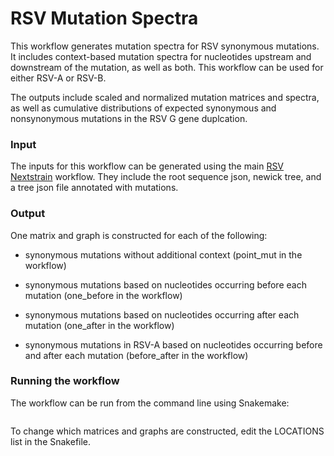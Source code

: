 # RSV Mutation Spectra

This workflow generates mutation spectra for RSV synonymous mutations.
It includes context-based mutation spectra for nucleotides upstream and downstream of the mutation, as well as both. This workflow can be used for either RSV-A or RSV-B. 



The outputs include scaled and normalized mutation matrices and spectra, as well as cumulative distributions of expected synonymous and nonsynonymous mutations in the RSV G gene duplcation.


### Input

The inputs for this workflow can be generated using the main [RSV Nextstrain](https://github.com/nextstrain/rsv) workflow.
They include the root sequence json, newick tree, and a tree json file annotated with mutations.



### Output

One matrix and graph is constructed for each of the following:

* synonymous mutations without additional context (point_mut in the workflow)

* synonymous mutations based on nucleotides occurring before each mutation (one_before in the workflow)

* synonymous mutations based on nucleotides occurring after each mutation (one_after in the workflow)

* synonymous mutations in RSV-A based on nucleotides occurring before and after each mutation (before_after in the workflow)


### Running the workflow

The workflow can be run from the command line using Snakemake:
```Snakemake --cores all
```

To change which matrices and graphs are constructed, edit the LOCATIONS list in the Snakefile.
